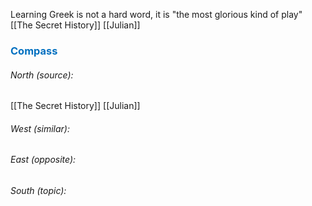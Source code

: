  
Learning Greek is not a hard word, it is "the most glorious kind of play" [[The Secret History]]
 [[Julian]] 
 



### <span style="color:#0070c0">Compass</span>
###### North (source):
[[The Secret History]]
[[Julian]]

###### West (similar):


###### East (opposite):


###### South (topic):

